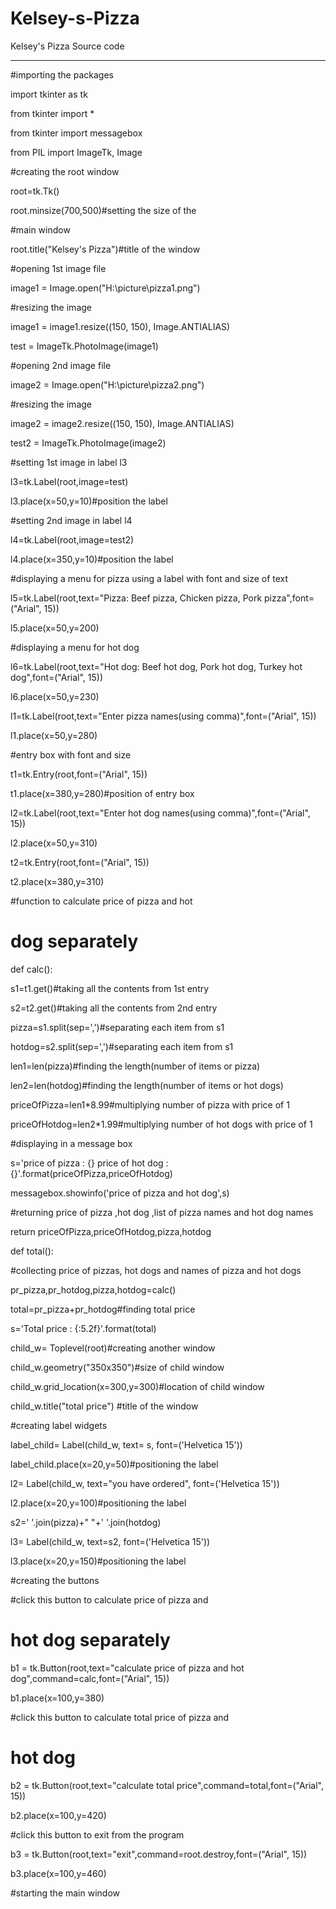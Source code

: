 # Kelsey-s-Pizza
Kelsey's Pizza
Source code

---------------------

#importing the packages

import tkinter as tk

from tkinter import *

from tkinter import messagebox

from PIL import ImageTk, Image

#creating the root window

root=tk.Tk()

root.minsize(700,500)#setting the size of the

#main window

root.title("Kelsey's Pizza")#title of the window


#opening 1st image file

image1 = Image.open("H:\\picture\\pizza1.png")

#resizing the image

image1 = image1.resize((150, 150), Image.ANTIALIAS)

test = ImageTk.PhotoImage(image1)

#opening 2nd image file

image2 = Image.open("H:\\picture\\pizza2.png")

#resizing the image

image2 = image2.resize((150, 150), Image.ANTIALIAS)

test2 = ImageTk.PhotoImage(image2)

#setting 1st image in label l3

l3=tk.Label(root,image=test)

l3.place(x=50,y=10)#position the label

#setting 2nd image in label l4

l4=tk.Label(root,image=test2)

l4.place(x=350,y=10)#position the label

#displaying a menu for pizza using a label with font and size of text

l5=tk.Label(root,text="Pizza: Beef pizza, Chicken pizza, Pork pizza",font=("Arial", 15))

l5.place(x=50,y=200)

#displaying a menu for hot dog

l6=tk.Label(root,text="Hot dog: Beef hot dog, Pork hot dog, Turkey hot dog",font=("Arial", 15))

l6.place(x=50,y=230)


l1=tk.Label(root,text="Enter pizza names(using comma)",font=("Arial", 15))

l1.place(x=50,y=280)

#entry box with font and size

t1=tk.Entry(root,font=("Arial", 15))

t1.place(x=380,y=280)#position of entry box

l2=tk.Label(root,text="Enter hot dog names(using comma)",font=("Arial", 15))

l2.place(x=50,y=310)

t2=tk.Entry(root,font=("Arial", 15))

t2.place(x=380,y=310)



#function to calculate price of pizza and hot

# dog separately

def calc():

s1=t1.get()#taking all the contents from 1st entry

s2=t2.get()#taking all the contents from 2nd entry

pizza=s1.split(sep=',')#separating each item from s1

hotdog=s2.split(sep=',')#separating each item from s1

len1=len(pizza)#finding the length(number of items or pizza)

len2=len(hotdog)#finding the length(number of items or hot dogs)

priceOfPizza=len1*8.99#multiplying number of pizza with price of 1

priceOfHotdog=len2*1.99#multiplying number of hot dogs with price of 1

#displaying in a message box

s='price of pizza : {} price of hot dog : {}'.format(priceOfPizza,priceOfHotdog)

messagebox.showinfo('price of pizza and hot dog',s)

#returning price of pizza ,hot dog ,list of pizza names and hot dog names

return priceOfPizza,priceOfHotdog,pizza,hotdog

def total():

#collecting price of pizzas, hot dogs and names of pizza and hot dogs

pr_pizza,pr_hotdog,pizza,hotdog=calc()

total=pr_pizza+pr_hotdog#finding total price

s='Total price : {:5.2f}'.format(total)

child_w= Toplevel(root)#creating another window

child_w.geometry("350x350")#size of child window

child_w.grid_location(x=300,y=300)#location of child window

child_w.title("total price") #title of the window

#creating label widgets

label_child= Label(child_w, text= s, font=('Helvetica 15'))

label_child.place(x=20,y=50)#positioning the label

l2= Label(child_w, text="you have ordered", font=('Helvetica 15'))

l2.place(x=20,y=100)#positioning the label

s2=' '.join(pizza)+" "+' '.join(hotdog)

l3= Label(child_w, text=s2, font=('Helvetica 15'))

l3.place(x=20,y=150)#positioning the label

#creating the buttons

#click this button to calculate price of pizza and

# hot dog separately

b1 = tk.Button(root,text="calculate price of pizza and hot dog",command=calc,font=("Arial", 15))

b1.place(x=100,y=380)

#click this button to calculate total price of pizza and

# hot dog

b2 = tk.Button(root,text="calculate total price",command=total,font=("Arial", 15))

b2.place(x=100,y=420)

#click this button to exit from the program

b3 = tk.Button(root,text="exit",command=root.destroy,font=("Arial", 15))

b3.place(x=100,y=460)

#starting the main window
